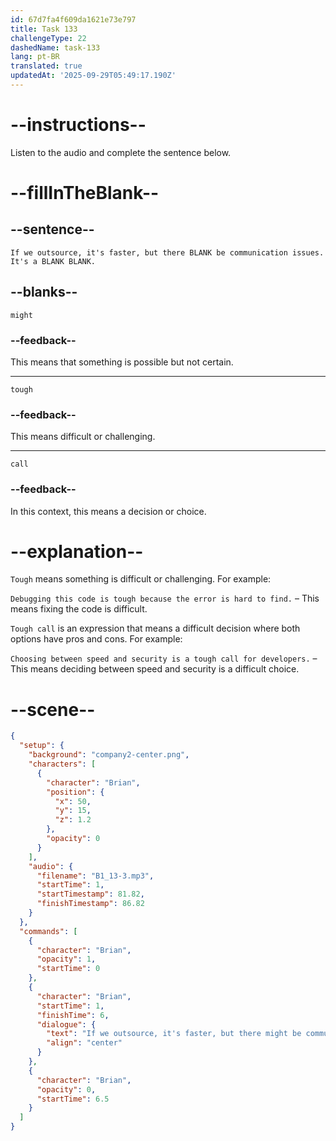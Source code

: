 ```yaml
---
id: 67d7fa4f609da1621e73e797
title: Task 133
challengeType: 22
dashedName: task-133
lang: pt-BR
translated: true
updatedAt: '2025-09-29T05:49:17.190Z'
---
```


<!-- (Audio) Brian: If we outsource, it's faster, but there might be communication issues. It's a tough call. -->

# --instructions--

Listen to the audio and complete the sentence below.

# --fillInTheBlank--

## --sentence--

`If we outsource, it's faster, but there BLANK be communication issues. It's a BLANK BLANK.`

## --blanks--

`might`  

### --feedback--  

This means that something is possible but not certain.  

---  

`tough`  

### --feedback--  

This means difficult or challenging.  

---  

`call`  

### --feedback--  

In this context, this means a decision or choice.  

# --explanation--  

`Tough` means something is difficult or challenging. For example:

`Debugging this code is tough because the error is hard to find.` – This means fixing the code is difficult.  

`Tough call` is an expression that means a difficult decision where both options have pros and cons. For example:

`Choosing between speed and security is a tough call for developers.` – This means deciding between speed and security is a difficult choice.

# --scene--

```json
{
  "setup": {
    "background": "company2-center.png",
    "characters": [
      {
        "character": "Brian",
        "position": {
          "x": 50,
          "y": 15,
          "z": 1.2
        },
        "opacity": 0
      }
    ],
    "audio": {
      "filename": "B1_13-3.mp3",
      "startTime": 1,
      "startTimestamp": 81.82,
      "finishTimestamp": 86.82
    }
  },
  "commands": [
    {
      "character": "Brian",
      "opacity": 1,
      "startTime": 0
    },
    {
      "character": "Brian",
      "startTime": 1,
      "finishTime": 6,
      "dialogue": {
        "text": "If we outsource, it's faster, but there might be communication issues. It's a tough call.",
        "align": "center"
      }
    },
    {
      "character": "Brian",
      "opacity": 0,
      "startTime": 6.5
    }
  ]
}
```
